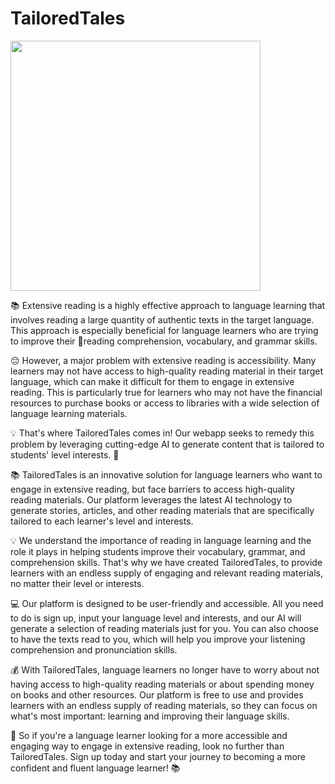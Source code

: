 # TailoredTales
<img src="https://user-images.githubusercontent.com/76632760/232184907-6f49b641-b2c9-4260-b4b2-3961a671dfa9.jpg" width=400>

📚 Extensive reading is a highly effective approach to language learning that involves reading a large quantity of authentic texts in the target language. This approach is especially beneficial for language learners who are trying to improve their 📖reading comprehension, vocabulary, and grammar skills.

😔 However, a major problem with extensive reading is accessibility. Many learners may not have access to high-quality reading material in their target language, which can make it difficult for them to engage in extensive reading. This is particularly true for learners who may not have the financial resources to purchase books or access to libraries with a wide selection of language learning materials.

💡 That's where TailoredTales comes in! Our webapp seeks to remedy this problem by leveraging cutting-edge AI to generate content that is tailored to students' level interests. 🤖

📚 TailoredTales is an innovative solution for language learners who want to engage in extensive reading, but face barriers to access high-quality reading materials. Our platform leverages the latest AI technology to generate stories, articles, and other reading materials that are specifically tailored to each learner's level and interests.

💡 We understand the importance of reading in language learning and the role it plays in helping students improve their vocabulary, grammar, and comprehension skills. That's why we have created TailoredTales, to provide learners with an endless supply of engaging and relevant reading materials, no matter their level or interests.

💻 Our platform is designed to be user-friendly and accessible. All you need to do is sign up, input your language level and interests, and our AI will generate a selection of reading materials just for you. You can also choose to have the texts read to you, which will help you improve your listening comprehension and pronunciation skills.

💰 With TailoredTales, language learners no longer have to worry about not having access to high-quality reading materials or about spending money on books and other resources. Our platform is free to use and provides learners with an endless supply of reading materials, so they can focus on what's most important: learning and improving their language skills.

🚀 So if you're a language learner looking for a more accessible and engaging way to engage in extensive reading, look no further than TailoredTales. Sign up today and start your journey to becoming a more confident and fluent language learner! 📚

